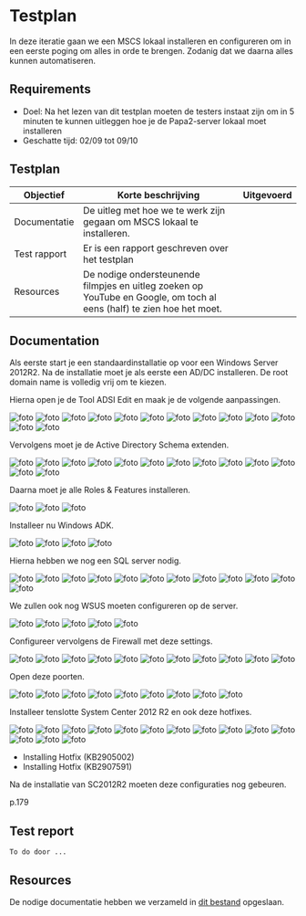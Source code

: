 # Testplan

In deze iteratie gaan we een MSCS lokaal installeren en configureren om in een eerste poging om alles in orde te brengen. Zodanig dat we daarna alles kunnen automatiseren.

## Requirements

- Doel: Na het lezen van dit testplan moeten de testers instaat zijn om in 5 minuten te kunnen uitleggen hoe je de Papa2-server lokaal moet installeren
- Geschatte tijd: 02/09 tot 09/10

## Testplan

|Objectief|Korte beschrijving|Uitgevoerd|
|---------|------------------|-------|
|Documentatie|De uitleg met hoe we te werk zijn gegaan om MSCS lokaal te installeren.||
|Test rapport|Er is een rapport geschreven over het testplan||
|Resources|De nodige ondersteunende filmpjes en uitleg zoeken op YouTube en Google, om toch al eens (half) te zien hoe het moet.||

## Documentation

Als eerste start je een standaardinstallatie op voor een Windows Server 2012R2. Na de installatie moet je als eerste een AD/DC installeren. De root domain name is volledig vrij om te kiezen.

Hierna open je de Tool ADSI Edit en maak je de volgende aanpassingen.

![foto](ImagesTestplan/HandmatigInstalleren/adsiedit01.png)
![foto](ImagesTestplan/HandmatigInstalleren/adsiedit02.png)
![foto](ImagesTestplan/HandmatigInstalleren/adsiedit03.png)
![foto](ImagesTestplan/HandmatigInstalleren/adsiedit04.png)
![foto](ImagesTestplan/HandmatigInstalleren/adsiedit05.png)
![foto](ImagesTestplan/HandmatigInstalleren/adsiedit06.png)
![foto](ImagesTestplan/HandmatigInstalleren/adsiedit07.png)
![foto](ImagesTestplan/HandmatigInstalleren/adsiedit08.png)
![foto](ImagesTestplan/HandmatigInstalleren/adsiedit09.png)
![foto](ImagesTestplan/HandmatigInstalleren/adsiedit10.png)
![foto](ImagesTestplan/HandmatigInstalleren/adsiedit11.png)
![foto](ImagesTestplan/HandmatigInstalleren/adsiedit12.png)
![foto](ImagesTestplan/HandmatigInstalleren/adsiedit13.png)

Vervolgens moet je de Active Directory Schema extenden.

![foto](ImagesTestplan/HandmatigInstalleren/adsiedit13.png)
![foto](ImagesTestplan/HandmatigInstalleren/adsiedit13.png)
![foto](ImagesTestplan/HandmatigInstalleren/adsiedit13.png)
![foto](ImagesTestplan/HandmatigInstalleren/adsiedit13.png)
![foto](ImagesTestplan/HandmatigInstalleren/adsiedit13.png)
![foto](ImagesTestplan/HandmatigInstalleren/adsiedit13.png)
![foto](ImagesTestplan/HandmatigInstalleren/adsiedit13.png)
![foto](ImagesTestplan/HandmatigInstalleren/adsiedit13.png)
![foto](ImagesTestplan/HandmatigInstalleren/adsiedit13.png)
![foto](ImagesTestplan/HandmatigInstalleren/adsiedit13.png)
![foto](ImagesTestplan/HandmatigInstalleren/adsiedit13.png)
![foto](ImagesTestplan/HandmatigInstalleren/adsiedit13.png)
![foto](ImagesTestplan/HandmatigInstalleren/adsiedit13.png)

Daarna moet je alle Roles & Features installeren.

![foto](ImagesTestplan/HandmatigInstalleren/web01.png)
![foto](ImagesTestplan/HandmatigInstalleren/web02.png)
![foto](ImagesTestplan/HandmatigInstalleren/web03.png)

Installeer nu Windows ADK.

![foto](ImagesTestplan/HandmatigInstalleren/adk01.png)
![foto](ImagesTestplan/HandmatigInstalleren/adk02.png)
![foto](ImagesTestplan/HandmatigInstalleren/adk03.png)
![foto](ImagesTestplan/HandmatigInstalleren/adk04.png)

Hierna hebben we nog een SQL server nodig.

![foto](ImagesTestplan/HandmatigInstalleren/mssql01.png)
![foto](ImagesTestplan/HandmatigInstalleren/mssql02.png)
![foto](ImagesTestplan/HandmatigInstalleren/mssql03.png)
![foto](ImagesTestplan/HandmatigInstalleren/mssql04.png)
![foto](ImagesTestplan/HandmatigInstalleren/mssql05.png)
![foto](ImagesTestplan/HandmatigInstalleren/mssql06.png)
![foto](ImagesTestplan/HandmatigInstalleren/mssql07.png)
![foto](ImagesTestplan/HandmatigInstalleren/mssql08.png)
![foto](ImagesTestplan/HandmatigInstalleren/mssql09.png)
![foto](ImagesTestplan/HandmatigInstalleren/mssql10.png)
![foto](ImagesTestplan/HandmatigInstalleren/mssql11.png)
![foto](ImagesTestplan/HandmatigInstalleren/mssql12.png)

We zullen ook nog WSUS moeten configureren op de server.

![foto](ImagesTestplan/HandmatigInstalleren/wsus01.png)
![foto](ImagesTestplan/HandmatigInstalleren/wsus02.png)
![foto](ImagesTestplan/HandmatigInstalleren/wsus03.png)
![foto](ImagesTestplan/HandmatigInstalleren/wsus04.png)
![foto](ImagesTestplan/HandmatigInstalleren/wsus05.png)

Configureer vervolgens de Firewall met deze settings.

![foto](ImagesTestplan/HandmatigInstalleren/fw01.png)
![foto](ImagesTestplan/HandmatigInstalleren/fw02.png)
![foto](ImagesTestplan/HandmatigInstalleren/fw03.png)
![foto](ImagesTestplan/HandmatigInstalleren/fw04.png)
![foto](ImagesTestplan/HandmatigInstalleren/fw05.png)
![foto](ImagesTestplan/HandmatigInstalleren/fw06.png)
![foto](ImagesTestplan/HandmatigInstalleren/fw07.png)
![foto](ImagesTestplan/HandmatigInstalleren/fw08.png)
![foto](ImagesTestplan/HandmatigInstalleren/fw09.png)
![foto](ImagesTestplan/HandmatigInstalleren/fw10.png)
![foto](ImagesTestplan/HandmatigInstalleren/fw11.png)

Open deze poorten.

![foto](ImagesTestplan/HandmatigInstalleren/oo01.png)
![foto](ImagesTestplan/HandmatigInstalleren/oo02.png)
![foto](ImagesTestplan/HandmatigInstalleren/oo03.png)
![foto](ImagesTestplan/HandmatigInstalleren/oo04.png)
![foto](ImagesTestplan/HandmatigInstalleren/oo05.png)
![foto](ImagesTestplan/HandmatigInstalleren/oo06.png)
![foto](ImagesTestplan/HandmatigInstalleren/oo07.png)
![foto](ImagesTestplan/HandmatigInstalleren/oo08.png)
![foto](ImagesTestplan/HandmatigInstalleren/oo09.png)

Installeer tenslotte System Center 2012 R2 en ook deze hotfixes.

![foto](ImagesTestplan/HandmatigInstalleren/in01.png)
![foto](ImagesTestplan/HandmatigInstalleren/in02.png)
![foto](ImagesTestplan/HandmatigInstalleren/in03.png)
![foto](ImagesTestplan/HandmatigInstalleren/in04.png)
![foto](ImagesTestplan/HandmatigInstalleren/in05.png)
![foto](ImagesTestplan/HandmatigInstalleren/in06.png)
![foto](ImagesTestplan/HandmatigInstalleren/in07.png)
![foto](ImagesTestplan/HandmatigInstalleren/in08.png)
![foto](ImagesTestplan/HandmatigInstalleren/in09.png)
![foto](ImagesTestplan/HandmatigInstalleren/in10.png)
![foto](ImagesTestplan/HandmatigInstalleren/in11.png)
![foto](ImagesTestplan/HandmatigInstalleren/in12.png)
![foto](ImagesTestplan/HandmatigInstalleren/in13.png)
![foto](ImagesTestplan/HandmatigInstalleren/in14.png)

- Installing Hotfix (KB2905002)
- Installing Hotfix (KB2907591)

Na de installatie van SC2012R2 moeten deze configuraties nog gebeuren.

p.179

## Test report

    To do door ...

## Resources

De nodige documentatie hebben we verzameld in [dit bestand](https://github.com/HoGentTIN/p3ops-red/blob/master/papa2%20-%20werkstations/Links.md) opgeslaan.
